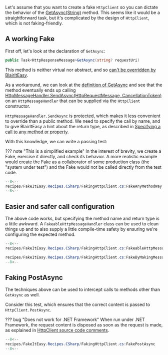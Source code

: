 
Let's assume that you want to create a fake `HttpClient` so you can dictate the
behavior of the
[GetAsync(String)](https://learn.microsoft.com/en-us/dotnet/api/system.net.http.httpclient.getasync?view=net-7.0#system-net-http-httpclient-getasync(system-string))
method. This seems like it would be a
straightforward task, but it's complicated by the design of `HttpClient`, which
is not faking-friendly.

## A working Fake

First off, let's look at the declaration of `GetAsync`:

```csharp
public Task<HttpResponseMessage>GetAsync(string? requestUri)
```

This method is neither virtual nor abstract, and so [can't be overridden by
BlairItEasy](../what-can-be-faked.md#what-members-can-be-overridden).

As a workaround, we can look at the [definition of
GetAsync](https://github.com/dotnet/runtime/blob/ab5e28c1cab305450897749daa7393bef30d7505/src/libraries/System.Net.Http/src/System/Net/Http/HttpClient.cs#L363-L364)
and see that the method eventually ends up calling
[HttpMessageHandler.SendAsync(HttpRequestMessage,
CancellationToken)](https://learn.microsoft.com/en-us/dotnet/api/system.net.http.httpmessagehandler.sendasync?view=net-7.0#system-net-http-httpmessagehandler-sendasync(system-net-http-httprequestmessage-system-threading-cancellationtoken))
on an `HttpMessageHandler` that can be supplied via the `HttpClient`
constructor.

`HttpMessageHandler.SendAsync` is protected, which makes it
less convenient to override than a public method. We need to specify the call by
name, and to give BlairItEasy a hint about the return type, as described in
[Specifying a call to any method or
property](../specifying-a-call-to-configure.md#specifying-a-call-to-any-method-or-property).

With this knowledge, we can write a passing test:

??? note "This is a simplified example"
    In the interest of brevity, we create a Fake, exercise it directly, and check
    its behavior. A more realistic example would create the Fake as a collaborator
    of some production class (the "system under test") and the Fake would not be
    called directly from the test code.

```csharp
--8<--
recipes/FakeItEasy.Recipes.CSharp/FakingHttpClient.cs:FakeAnyMethodWay
--8<--
```

## Easier and safer call configuration

The above code works, but specifying the method name and return type is a little
awkward. A `FakeableHttpMessageHandler` class can be used to clean things up and
to also supply a little compile-time safety by ensuring we're configuring the
expected method.

```csharp
--8<--
recipes/FakeItEasy.Recipes.CSharp/FakingHttpClient.cs:FakeableHttpMessageHandler

recipes/FakeItEasy.Recipes.CSharp/FakingHttpClient.cs:FakeByMakingMessageHandlerFakeable
--8<--
```

## Faking PostAsync

The techniques above can be used to intercept calls to  methods other than `GetAsync` as well.

Consider this test, which ensures that the correct content is passed to `HttpClient.PostAsync`.

??? bug "Does not work for .NET Framework"
    When run under .NET Framework, the request content is disposed
    as soon as the request is made, as explained in
    [HttpClient source code comments](https://github.com/dotnet/runtime/blob/b0b7aaefb88aa8d01b3d64fb40ac2f73a9d98c3e/src/libraries/System.Net.Http/src/System/Net/Http/HttpClient.cs#L665-L680).

```csharp
--8<--
recipes/FakeItEasy.Recipes.CSharp/FakingHttpClient.cs:FakePostAsync
--8<--
```
